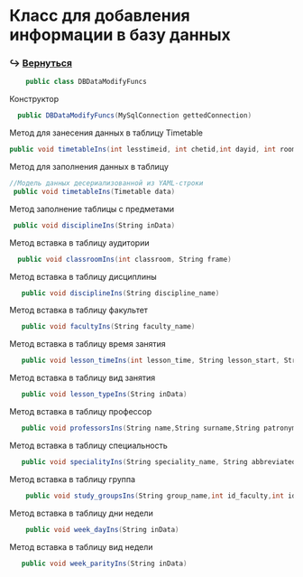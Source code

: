 # Класс для добавления информации в базу данных
### :arrow_right_hook: [**Вернуться**](https://github.com/Sekfiser/Client-Server-Project/wiki/Документация-классов-методов)
```C#
    public class DBDataModifyFuncs
```

Конструктор 
```C#
  public DBDataModifyFuncs(MySqlConnection gettedConnection)
```

Метод для занесения данных в таблицу Timetable
```C#
public void timetableIns(int lesstimeid, int chetid,int dayid, int roomid,int groupid, int proffesorid, int lessonid,int lesstypeid)
```

Метод для заполнения данных в таблицу
```C#
//Модель данных десериализованной из YAML-строки
 public void timetableIns(Timetable data)
```

Метод заполнение таблицы с предметами
```C#
 public void disciplineIns(String inData)
```
Метод вставка в таблицу аудитории
```C#
  public void classroomIns(int classroom, String frame)
```
Метод вставка в таблицу дисциплины
```C#
   public void disciplineIns(String discipline_name)
```
Метод вставка в таблицу факультет
```C#
   public void facultyIns(String faculty_name)
```
Метод вставка в таблицу время занятия
```C#
   public void lesson_timeIns(int lesson_time, String lesson_start, String lesson_finish)
```
Метод вставка в таблицу вид занятия
```C#
   public void lesson_typeIns(String inData)
```
Метод вставка в таблицу профессор
```C#
   public void professorsIns(String name,String surname,String patronymic)
```
Метод вставка в таблицу специальность
```C#
   public void specialityIns(String speciality_name, String abbreviated_speciality)
```
Метод вставка в таблицу группа
```C#
    public void study_groupsIns(String group_name,int id_faculty,int id_speciality,int course,String education_form)
```
Метод вставка в таблицу дни недели
```C#
    public void week_dayIns(String inData)
```
Метод вставка в таблицу вид недели
```C#
   public void week_parityIns(String inData)
```










